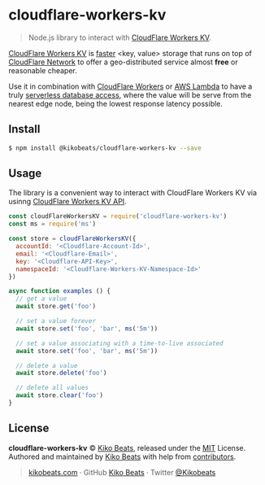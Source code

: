 # cloudflare-workers-kv

> Node.js library to interact with [CloudFlare Workers KV](https://developers.cloudflare.com/workers/reference/storage).

[CloudFlare Workers KV](https://developers.cloudflare.com/workers/reference/storage) is [faster](https://serverless-benchmark.com) &lt;key, value&gt; storage that runs on top of [CloudFlare Network](https://www.cloudflare.com/network) to offer a geo-distributed service almost **free** or reasonable cheaper.

Use it in combination with [CloudFlare Workers](https://workers.cloudflare.com) or [AWS Lambda](https://aws.amazon.com/lambda) to have a truly [serverless database access](https://medium.com/@tjholowaychuk/global-serverless-apps-with-aws-lambda-api-gateway-4642ef1f221d), where the value will be serve from the nearest edge node, being the lowest response latency possible.

## Install

```bash
$ npm install @kikobeats/cloudflare-workers-kv --save
```

## Usage

The library is a convenient way to interact with CloudFlare Workers KV via usinng [CloudFlare Workers KV API](https://api.cloudflare.com/#workers-kv-namespace-properties).

```js
const cloudFlareWorkersKV = require('cloudflare-workers-kv')
const ms = require('ms')

const store = cloudFlareWorkersKV({
  accountId: '<Cloudflare-Account-Id>',
  email: '<Cloudflare-Email>',
  key: '<Cloudflare-API-Key>',
  namespaceId: '<Cloudflare-Workers-KV-Namespace-Id>'
})

async function examples () {
  // get a value
  await store.get('foo')

  // set a value forever
  await store.set('foo', 'bar', ms('5m'))

  // set a value associating with a time-to-live associated
  await store.set('foo', 'bar', ms('5m'))

  // delete a value
  await store.delete('foo')

  // delete all values
  await store.clear('foo')
}
```

## License

**cloudflare-workers-kv** © [Kiko Beats](https://kikobeats.com), released under the [MIT](https://github.com/Kikobeats/cloudflare-workers-kv/blob/master/LICENSE.md) License.<br>
Authored and maintained by [Kiko Beats](https://kikobeats.com) with help from [contributors](https://github.com/Kikobeats/cloudflare-workers-kv/contributors).

> [kikobeats.com](https://kikobeats.com) · GitHub [Kiko Beats](https://github.com/Kikobeats) · Twitter [@Kikobeats](https://twitter.com/Kikobeats)
